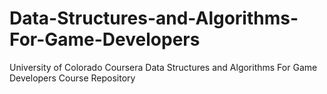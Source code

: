 # Data-Structures-and-Algorithms-For-Game-Developers
 University of Colorado Coursera Data Structures and Algorithms For Game Developers Course Repository

